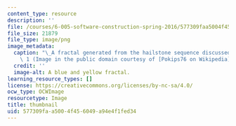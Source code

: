 ```yaml
---
content_type: resource
description: ''
file: /courses/6-005-software-construction-spring-2016/577309faa5004f456049a94e4f1fed34_6-005S16-th.png
file_size: 21879
file_type: image/png
image_metadata:
  caption: "\_A fractal generated from the hailstone sequence discussed in Lecture\
    \ 1 (Image in the public domain courtesy of [Pokips76 on Wikipedia](https://en.wikipedia.org/wiki/Collatz_conjecture#/media/File:CollatzFractal.png))."
  credit: ''
  image-alt: A blue and yellow fractal.
learning_resource_types: []
license: https://creativecommons.org/licenses/by-nc-sa/4.0/
ocw_type: OCWImage
resourcetype: Image
title: thumbnail
uid: 577309fa-a500-4f45-6049-a94e4f1fed34
---
```

